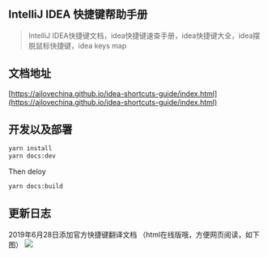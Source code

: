 ## IntelliJ IDEA 快捷键帮助手册
>IntelliJ IDEA快捷键文档，idea快捷键速查手册，idea快捷键大全，idea摆脱鼠标快捷键，idea keys map


## 文档地址
[https://ajlovechina.github.io/idea-shortcuts-guide/index.html](https://ajlovechina.github.io/idea-shortcuts-guide/index.html)

## 开发以及部署
```bash
yarn install
yarn docs:dev
```
Then deloy
```bash
yarn docs:build
```

## 更新日志
2019年6月28日添加官方快捷键翻译文档 （html在线版哦，方便网页阅读，如下图）
<img src="chrome_2019-06-28_15-55-33.png"/>


